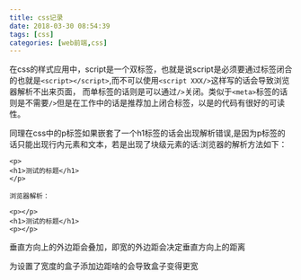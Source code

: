 ```yaml
---
title: css记录
date: 2018-03-30 08:54:39
tags: [css]
categories: [web前端,css]
---
```

在css的样式应用中，script是一个双标签，也就是说script是必须要通过标签闭合的也就是`<script></script>`,而不可以使用`<script XXX/>`这样写的话会导致浏览器解析不出来页面，
而单标签的话则是可以通过`/>`关闭。类似于`<meta>`标签的话则是不需要`/>`但是在工作中的话是推荐加上闭合标签，以是的代码有很好的可读性。


同理在css中的p标签如果嵌套了一个h1标签的话会出现解析错误,是因为p标签的话只能出现行内元素和文本，若是出现了块级元素的话:浏览器的解析方法如下：
```
<p>
<h1>测试的标题</h1>
</p>

浏览器解析：

<p></p>
<h1>测试的标题</h1>
<p></p>
```


垂直方向上的外边距会叠加，即宽的外边距会决定垂直方向上的距离

为设置了宽度的盒子添加边距啥的会导致盒子变得更宽